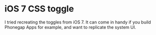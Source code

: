 iOS 7 CSS toggle
===============

I tried recreating the toggles from iOS 7. It can come in handy if you build Phonegap Apps for example, and want to replicate the system UI.
